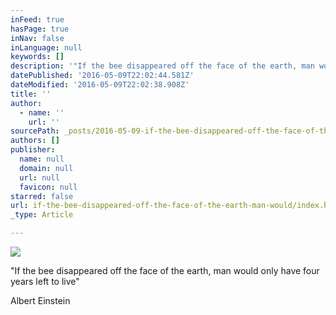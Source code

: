 ```yaml
---
inFeed: true
hasPage: true
inNav: false
inLanguage: null
keywords: []
description: '"If the bee disappeared off the face of the earth, man would only have four years left to live"'
datePublished: '2016-05-09T22:02:44.581Z'
dateModified: '2016-05-09T22:02:38.908Z'
title: ''
author:
  - name: ''
    url: ''
sourcePath: _posts/2016-05-09-if-the-bee-disappeared-off-the-face-of-the-earth-man-would.md
authors: []
publisher:
  name: null
  domain: null
  url: null
  favicon: null
starred: false
url: if-the-bee-disappeared-off-the-face-of-the-earth-man-would/index.html
_type: Article

---
```

![](https://the-grid-user-content.s3-us-west-2.amazonaws.com/bb114e27-08a8-4ae2-8f1a-1d5f92bfdfc3.jpg)

"If the bee disappeared off the face of the earth, man would only have four years left to live"

Albert Einstein